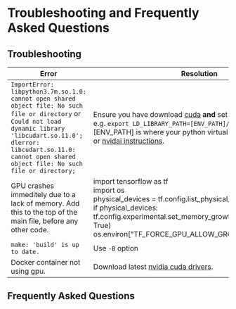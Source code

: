 # Troubleshooting and Frequently Asked Questions

## Troubleshooting

| Error                                                        | Resolution                                                   |
| ------------------------------------------------------------ | ------------------------------------------------------------ |
| `ImportError: libpython3.7m.so.1.0: cannot open shared object file: No such file or directory` or  `Could not load dynamic library 'libcudart.so.11.0'; dlerror: libcudart.so.11.0: cannot open shared object file: No such file or directory;` | Ensure you have download [cuda](OPTIONAL_INSTALL.md) **and** set your `LD_LIBRARY_PATH`, e.g. `export LD_LIBRARY_PATH=[ENV_PATH]/lib/` , where [ENV_PATH] is where your python virtual environment is located or [nvidai instructions](https://docs.nvidia.com/cuda/cuda-installation-guide-linux/index.html#post-installation-actions).  |
| GPU crashes immeditely due to a lack of memory. Add this to the top of the main file, before any other code. | import tensorflow as tf<br/>import os<br/>physical_devices = tf.config.list_physical_devices("GPU")<br/>if physical_devices:<br/>    tf.config.experimental.set_memory_growth(physical_devices[0], True)<br/>os.environ["TF_FORCE_GPU_ALLOW_GROWTH"] = "true" |
| `make: 'build' is up to date.` | Use `-B` option |
| Docker container not using gpu. | Download latest [nvidia cuda drivers](https://developer.nvidia.com/cuda-downloads).|
## Frequently Asked Questions
